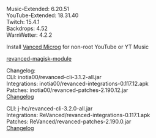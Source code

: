 Music-Extended: 6.20.51  
YouTube-Extended: 18.31.40  
Twitch: 15.4.1  
Backdrops: 4.52  
WarnWetter: 4.2.2  

Install [Vanced Microg](https://github.com/TeamVanced/VancedMicroG/releases) for non-root YouTube or YT Music  

[revanced-magisk-module](https://github.com/j-hc/revanced-magisk-module)  

Changelog:  
CLI: inotia00/revanced-cli-3.1.2-all.jar  
Integrations: inotia00/revanced-integrations-0.117.12.apk  
Patches: inotia00/revanced-patches-2.190.12.jar  
[Changelog](https://github.com/inotia00/revanced-patches/releases/tag/v2.190.12)

CLI: j-hc/revanced-cli-3.2.0-all.jar  
Integrations: ReVanced/revanced-integrations-0.117.1.apk  
Patches: ReVanced/revanced-patches-2.190.0.jar  
[Changelog](https://github.com/ReVanced/revanced-patches/releases/tag/v2.190.0)  
